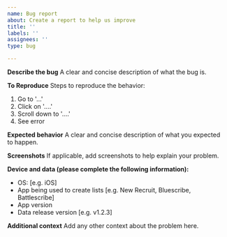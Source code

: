 ```yaml
---
name: Bug report
about: Create a report to help us improve
title: ''
labels: ''
assignees: ''
type: bug

---
```


**Describe the bug**
A clear and concise description of what the bug is.

**To Reproduce**
Steps to reproduce the behavior:
1. Go to '...'
2. Click on '....'
3. Scroll down to '....'
4. See error

**Expected behavior**
A clear and concise description of what you expected to happen.

**Screenshots**
If applicable, add screenshots to help explain your problem.

**Device and data (please complete the following information):**
 - OS: [e.g. iOS]
 - App being used to create lists [e.g. New Recruit, Bluescribe, Battlescribe]
 - App version
 - Data release version [e.g. v1.2.3]

**Additional context**
Add any other context about the problem here.
